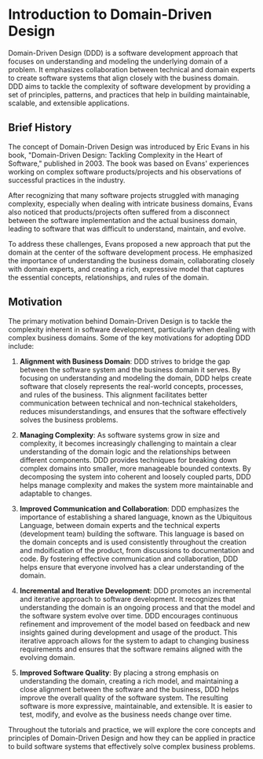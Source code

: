 # Introduction to Domain-Driven Design

Domain-Driven Design (DDD) is a software development approach that focuses on understanding and modeling the underlying domain of a problem. It emphasizes collaboration between technical and domain experts to create software systems that align closely with the business domain. DDD aims to tackle the complexity of software development by providing a set of principles, patterns, and practices that help in building maintainable, scalable, and extensible applications.

## Brief History

The concept of Domain-Driven Design was introduced by Eric Evans in his book, "Domain-Driven Design: Tackling Complexity in the Heart of Software," published in 2003. The book was based on Evans' experiences working on complex software products/projects and his observations of successful practices in the industry.

After recognizing that many software projects struggled with managing complexity, especially when dealing with intricate business domains, Evans also noticed that products/projects often suffered from a disconnect between the software implementation and the actual business domain, leading to software that was difficult to understand, maintain, and evolve.

To address these challenges, Evans proposed a new approach that put the domain at the center of the software development process. He emphasized the importance of understanding the business domain, collaborating closely with domain experts, and creating a rich, expressive model that captures the essential concepts, relationships, and rules of the domain.

## Motivation

The primary motivation behind Domain-Driven Design is to tackle the complexity inherent in software development, particularly when dealing with complex business domains. Some of the key motivations for adopting DDD include:

1. **Alignment with Business Domain**: DDD strives to bridge the gap between the software system and the business domain it serves. By focusing on understanding and modeling the domain, DDD helps create software that closely represents the real-world concepts, processes, and rules of the business. This alignment facilitates better communication between technical and non-technical stakeholders, reduces misunderstandings, and ensures that the software effectively solves the business problems.

2. **Managing Complexity**: As software systems grow in size and complexity, it becomes increasingly challenging to maintain a clear understanding of the domain logic and the relationships between different components. DDD provides techniques for breaking down complex domains into smaller, more manageable bounded contexts. By decomposing the system into coherent and loosely coupled parts, DDD helps manage complexity and makes the system more maintainable and adaptable to changes.

3. **Improved Communication and Collaboration**: DDD emphasizes the importance of establishing a shared language, known as the Ubiquitous Language, between domain experts and the technical experts (development team) building the software. This language is based on the domain concepts and is used consistently throughout the creation and mdoification of the product, from discussions to documentation and code. By fostering effective communication and collaboration, DDD helps ensure that everyone involved has a clear understanding of the domain.

4. **Incremental and Iterative Development**: DDD promotes an incremental and iterative approach to software development. It recognizes that understanding the domain is an ongoing process and that the model and the software system evolve over time. DDD encourages continuous refinement and improvement of the model based on feedback and new insights gained during development and usage of the product. This iterative approach allows for the system to adapt to changing business requirements and ensures that the software remains aligned with the evolving domain.

5. **Improved Software Quality**: By placing a strong emphasis on understanding the domain, creating a rich model, and maintaining a close alignment between the software and the business, DDD helps improve the overall quality of the software system. The resulting software is more expressive, maintainable, and extensible. It is easier to test, modify, and evolve as the business needs change over time.

Throughout the tutorials and practice, we will explore the core concepts and principles of Domain-Driven Design and how they can be applied in practice to build software systems that effectively solve complex business problems.
